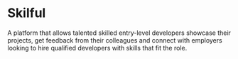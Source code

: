# Skilful
A platform that allows talented skilled entry-level developers showcase their projects, get feedback from their colleagues and connect with employers looking to hire qualified developers with skills that fit the role.
